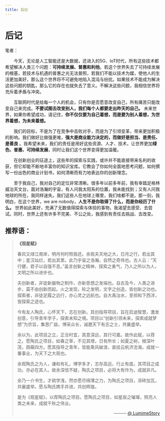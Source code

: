```yaml
---
title: 后记
---
```


# 后记

笔者：

&emsp;&emsp;今天，无论是人工智能还是大数据，还进入的5G、IoT时代，所有这些技术都希望解决人类三个问题：**可持续发展、普惠和利他**。若这个世界失去了可持续发展的根基，若技术与机遇的普惠之光无法普照，若我们不能以技术为媒，使他人的生活更加美好，那么这个世界将不可避免地陷入混沌与纷扰。如果技术不能成为解决这些问题的钥匙，那么它的存在也就失去了意义。不解决这些问题，我相信世界将充斥着矛盾与冲突。

&emsp;&emsp;互联网时代是给每一个人的机会，只有你是否愿意改变自己，所有痛苦只能改变自己来完成。**不要试图去改变别人，我们每个人都要走出昨天的自己。** 未来世界，如果你希望成功，请记住，**你不仅仅要为自己着想，而是要为别人着想，为世界着想，为未来着想。**

&emsp;&emsp;我们的目标，不是为了在竞争中击败对手，而是为了引领变革，带来更加积极的影响。我们做好比做强更难，**强大是商业能力决定的，而做好是担当、是责任、是善良** 。我希望未来，我们的责任是用好这些资源、人才、技术，让世界更加**绿色、普惠、可持续发展**，同时让我们这个世界变得更加温暖。

&emsp;&emsp;在创新创业的征途上，这些年的探索与实践，或许并不能直接带来名利的收获，但它却能不断地丰富你的知识宝库。它教会了你如何全面地思考问题，如何撰写一份出色的商业计划书，如何清晰而有力地表达你的创新理念。

&emsp;&emsp;至于我自己，我对自己的定位非常清晰。很多年以前多年前，我有幸踏足格林威治天文台，面对浩瀚的宇宙，有人问我太阳系的位置，我未能找到；又有人问我地球的所在，我同样迷失。我们这些人在地球上哪里，我们啥都不是。那一刻，我明白，在这个世界，we are nobody，**人生不是你取得了什么，而是你经历了什么。** 世界如此美好，充满了无数值得探索与体验的事物，我渴望去感受、去尝试。同时，世界上还有许多不完美、不公之处，我感到有责任去挑战、去改变。

## 推荐语：
> **《观星赋》**
>
> 春风又绿江南岸，明月何时照我还。余观夫天地之大，日月之行，若出其中；星汉灿烂，若出其里。此乃宇宙之浩瀚，自然之奇伟也。古人云：“天行健，君子以自强不息。”盖言创新之精神，探索之勇气，乃人之所以为人，文明之所以进步也。
>
> 夫创新者，非徒新器物之制作，亦新思想之发端也。自古及今，人类之进步，莫不由创新而起。火之发现，轮之发明，文字之创造，皆创新之功也。探索者，非徒足履之远行，亦心灵之远航也。自大禹治水，至郑和下西洋，皆探索之迹也。
>
> 今有友人陶氏，心怀天下，志在创新。其创指导项目，旨在启迪智慧，激发创意，引导青年学子，探索未知之境。项目以“创新引领未来，探索成就梦想”为宗旨，集思广益，博采众长，诚邀天下有志之士，共襄盛举。
>
> 余以为，此项目之立，正合时宜，其意深远，其行可嘉。故作此赋，以荐之。愿陶氏之项目，如春之草，不见其增，日有所长；如夏之树，根深叶茂，荫蔽四方。愿其指导之青年，皆能乘风破浪，直挂云帆济沧海，成就一番事业，为天下之大观也。
>
> 余观陶氏之为人，谦和有礼，博学多才，志存高远，行止有度。其项目之成功，亦必在其人。故余深信不疑，陶氏之项目，必将大有作为，成就非凡。
>
> 余乃一介书生，才疏学浅，然亦愿尽绵薄之力，为陶氏之项目，添砖加瓦，共襄盛举。愿与陶氏携手并进，共创辉煌。
>
> 是为《观星赋》，以荐陶氏之项目。愿陶氏之项目，如星辰之璀璨，照亮人类之未来，成就千秋之伟业。
>
> <p style="text-align: right;">——— <a href="https://blog.oyxning.top/" target="_blank">@ LumimeStory</a></p>

